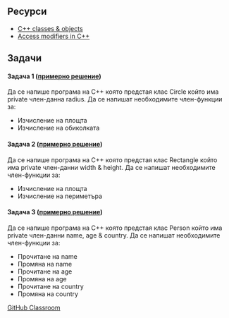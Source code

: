 ## Ресурси

- [C++ classes & objects](https://www.geeksforgeeks.org/c-classes-and-objects/)
- [Access modifiers in C++](https://www.geeksforgeeks.org/access-modifiers-in-c/)

## Задачи

#### Задача 1 ([примерно решение](https://onlinegdb.com/Lmd-m_N6F))

Да се напише програма на C++ която предстая клас Circle който има private член-данна radius. Да се напишат необходимите член-функции за:

- Изчисление на площта
- Изчисление на обиколката

#### Задача 2 ([примерно решение](https://onlinegdb.com/I7Knd406x))

Да се напише програма на C++ която предстая клас Rectangle който има private член-данни width & height. Да се напишат необходимите член-функции за:

- Изчисление на площта
- Изчисление на периметъра

#### Задача 3 ([примерно решение](https://onlinegdb.com/0sVffNN81))

Да се напише програма на C++ която предстая клас Person който има private член-данни name, age & country. Да се напишат необходимите член-функции за:

- Прочитане на name
- Промяна на name
- Прочитане на age
- Промяна на age
- Прочитане на country
- Промяна на country

[GitHub Classroom](https://classroom.github.com/a/gsbboq-m)
